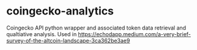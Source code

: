 # coingecko-analytics
Coingecko API python wrapper and associated token data retrieval and qualtiative analysis. Used in https://echodapp.medium.com/a-very-brief-survey-of-the-altcoin-landscape-3ca362be3ae9
